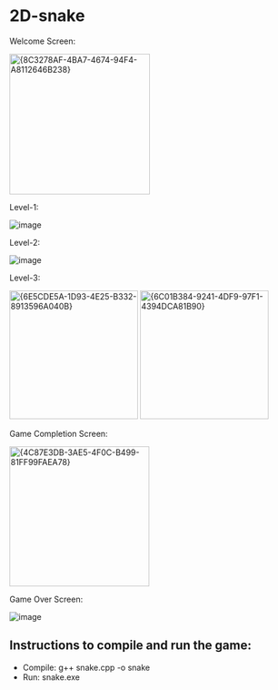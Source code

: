 # 2D-snake
Welcome Screen:

<img width="247" alt="{8C3278AF-4BA7-4674-94F4-A8112646B238}" src="https://github.com/user-attachments/assets/7ad966b5-4bbb-4e26-af0f-ef2df12e9178">

Level-1:

![image](https://github.com/user-attachments/assets/0659f86d-5b15-4926-9d1f-3af755f8f6ef)

Level-2:

![image](https://github.com/user-attachments/assets/4eabc096-1d36-42ad-8b64-842b807e1774)

Level-3:

<img width="226" alt="{6E5CDE5A-1D93-4E25-B332-8913596A040B}" src="https://github.com/user-attachments/assets/2ead9c22-853a-4030-b3c3-029b1431dfd2">

<img width="226" alt="{6C01B384-9241-4DF9-97F1-4394DCA81B90}" src="https://github.com/user-attachments/assets/5aabf669-abd7-46c7-bf7f-f16258d171e4">


Game Completion Screen:

<img width="246" alt="{4C87E3DB-3AE5-4F0C-B499-81FF99FAEA78}" src="https://github.com/user-attachments/assets/3bc18e0b-b331-42e7-b7dd-b1cd9ab87291">

Game Over Screen:

![image](https://github.com/user-attachments/assets/38ffbbb3-92be-4b0f-a856-aa84f0cec8f3)


## Instructions to compile and run the game:

- Compile: g++ snake.cpp -o snake
- Run: snake.exe
